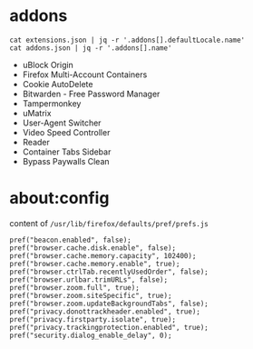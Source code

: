 # addons

    cat extensions.json | jq -r '.addons[].defaultLocale.name'
    cat addons.json | jq -r '.addons[].name'


- uBlock Origin
- Firefox Multi-Account Containers
- Cookie AutoDelete
- Bitwarden - Free Password Manager
- Tampermonkey
- uMatrix
- User-Agent Switcher
- Video Speed Controller
- Reader
- Container Tabs Sidebar
- Bypass Paywalls Clean


# about:config

content of `/usr/lib/firefox/defaults/pref/prefs.js`

    pref("beacon.enabled", false);
    pref("browser.cache.disk.enable", false);
    pref("browser.cache.memory.capacity", 102400);
    pref("browser.cache.memory.enable", true);
    pref("browser.ctrlTab.recentlyUsedOrder", false);
    pref("browser.urlbar.trimURLs", false);
    pref("browser.zoom.full", true);
    pref("browser.zoom.siteSpecific", true);
    pref("browser.zoom.updateBackgroundTabs", false);
    pref("privacy.donottrackheader.enabled", true);
    pref("privacy.firstparty.isolate", true);
    pref("privacy.trackingprotection.enabled", true);
    pref("security.dialog_enable_delay", 0);
